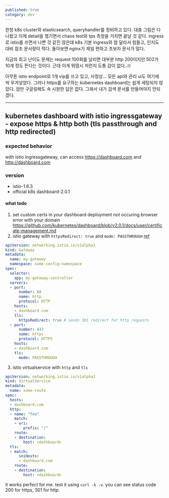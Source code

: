 ```yaml
---
published: true
category: dev
---
```

한창 k8s cluster와 elasticsearch, queryhandler를 정비하고 있다.
대충 그림은 다 나왔고 이제 detail을 챙기면서 chaos test와 tps 측정을 거치면 끝날 것 같다.
ingress로 istio를 쓰면서 나쁜 것 같진 않은데 k8s 기본 ingress와 참 달라서 힘들고, 인지도 대비 참조 문서량이 적다. 돌아보면 nginx가 제일 편하고 초보자 문서가 많다.

지금의 최고 난이도 문제는 request 100회를 날리면 대부분 http 200이지만 502가 10개 정도 뜬다는 것이다.
근데 이게 뭐땀시 저런지 도통 감이 없다..🙄

아무튼 istio endpoint로 1개 vip를 쓰고 있고, 사정상... 모든 api와 관리 ui도 여기에 싹 우겨넣었다. 
그러나 https를 요구하는 kubernetes dashboard는 쉽게 세팅되지 않았다. 암만 구글링해도 속 시원한 답은 없다. 그래서 내가 검색 문서를 만들어야지 안되겠다.

---

## kubernetes dashboard with istio ingressgateway - expose https & http both (tls passthrough and http redirected)

### expected behavior

with istio ingressgateway, can access https://dashboard.com and http://dashboard.com

### version
* istio-1.6.3
* official k8s dashboard-2.0.1

#### what todo

1. set custom certs in your dashboard deployment not occuring browser error with your domain https://github.com/kubernetes/dashboard/blob/v2.0.1/docs/user/certificate-management.md
2. istio gateway with `httpsRedirect: true` and `mode: PASSTHROUGH` [ref](https://istio.io/latest/docs/reference/config/networking/gateway/)

```yaml
apiVersion: networking.istio.io/v1alpha3
kind: Gateway
metadata:
  name: my-gateway
  namespace: some-config-namespace
spec:
  selector:
    app: my-gateway-controller
  servers:
  - port:
      number: 80
      name: http
      protocol: HTTP
    hosts:
    - dashboard.com
    tls:
      httpsRedirect: true # sends 301 redirect for http requests
  - port:
      number: 443
      name: https
      protocol: HTTPS
    hosts:
    - dashboard.com
    tls:
      mode: PASSTHROUGH
```

3. istio virtualservice with `http` and `tls`


```yaml
apiVersion: networking.istio.io/v1alpha3
kind: VirtualService
metadata:
  name: some-route
spec:
  hosts:
  - dashboard.com
  http:
  - name: "foo"
    match:
    - uri:
        prefix: "/"
    route:
    - destination:
        host: <dashboard>
  tls:
  - match:
      sniHosts:
      - dashboard.com
    route:
    - destination:
        host: <dashboard>
```


it works perfect for me. test it using `curl -k -v`. you can see status code 200 for https, 301 for http.
